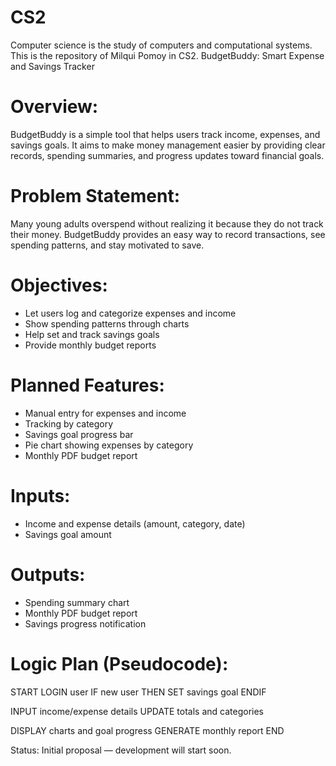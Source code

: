 # CS2
Computer science is the study of computers and computational systems. This is the repository of Milqui Pomoy in CS2.
BudgetBuddy: Smart Expense and Savings Tracker

# Overview:
BudgetBuddy is a simple tool that helps users track income, expenses, and savings goals. 
It aims to make money management easier by providing clear records, spending summaries, and progress updates toward financial goals.

# Problem Statement:
Many young adults overspend without realizing it because they do not track their money. 
BudgetBuddy provides an easy way to record transactions, see spending patterns, and stay motivated to save.

# Objectives:
- Let users log and categorize expenses and income
- Show spending patterns through charts
- Help set and track savings goals
- Provide monthly budget reports

# Planned Features:
- Manual entry for expenses and income
- Tracking by category
- Savings goal progress bar
- Pie chart showing expenses by category
- Monthly PDF budget report

# Inputs:
- Income and expense details (amount, category, date)
- Savings goal amount

# Outputs:
- Spending summary chart
- Monthly PDF budget report
- Savings progress notification

# Logic Plan (Pseudocode):
START
  LOGIN user
  IF new user THEN
      SET savings goal
  ENDIF

  INPUT income/expense details
  UPDATE totals and categories

  DISPLAY charts and goal progress
  GENERATE monthly report
END

Status:
Initial proposal — development will start soon.
